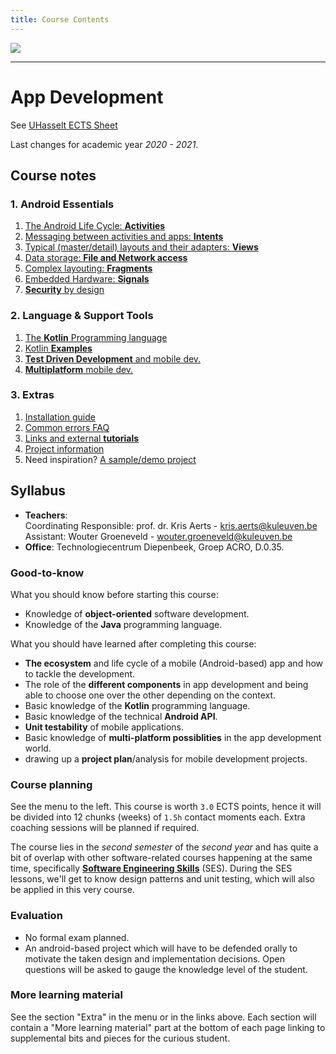 ```yaml
---
title: Course Contents
---
```



![](/img/devlogo.png)

---

# App Development

See [UHasselt ECTS Sheet](https://uhintra03.uhasselt.be/studiegidswww/opleidingsonderdeel.aspx?a=2021&i=3291&n=4&t=01)

Last changes for academic year _2020 - 2021_.

## Course notes

### 1. Android Essentials

1. [The Android Life Cycle: **Activities**](/android/activities)
2. [Messaging between activities and apps: **Intents**](/android/intents)
3. [Typical (master/detail) layouts and their adapters: **Views**](/android/views)
4. [Data storage: **File and Network access**](/android/data-storage)
5. [Complex layouting: **Fragments**](/android/fragments)
6. [Embedded Hardware: **Signals**](/android/signals)
7. [**Security** by design](/android/security)

### 2. Language & Support Tools

1. [The **Kotlin** Programming language](/lang/kotlin)
2. [Kotlin **Examples**](/lang/kotlin-examples)
3. [**Test Driven Development** and mobile dev.](/lang/tdd)
4. [**Multiplatform** mobile dev.](/lang/multiplatform)

### 3. Extras

1. [Installation guide](/extra/install)
2. [Common errors FAQ](/extra/faq)
3. [Links and external **tutorials**](/extra/links)
4. [Project information](/extra/project)
5. Need inspiration? [A sample/demo project](/extra/demo)

## Syllabus

- **Teachers**:<br/>
Coordinating Responsible: prof. dr. Kris Aerts - <a href="mailto:kris.aerts@kuleuven.be">kris.aerts@kuleuven.be</a><br/>
Assistant: Wouter Groeneveld - <a href="mailto:wouter.groeneveld@kuleuven.be">wouter.groeneveld@kuleuven.be</a>
- **Office**: Technologiecentrum Diepenbeek, Groep ACRO, D.0.35. 

### Good-to-know

What you should know before starting this course:

- Knowledge of **object-oriented** software development.
- Knowledge of the **Java** programming language.

What you should have learned after completing this course:

- **The ecosystem** and life cycle of a mobile (Android-based) app and how to tackle the development.
- The role of the **different components** in app development and being able to choose one over the other depending on the context. 
- Basic knowledge of the **Kotlin** programming language.
- Basic knowledge of the technical **Android API**. 
- **Unit testability** of mobile applications.
- Basic knowledge of **multi-platform possiblities** in the app development world. 
- drawing up a **project plan**/analysis for mobile development projects.

### Course planning

See the menu to the left. This course is worth `3.0` ECTS points, hence it will be divided into 12 chunks (weeks) of `1.5h` contact moments each. Extra coaching sessions will be planned if required. 

The course lies in the _second semester_ of the _second year_ and has quite a bit of overlap with other software-related courses happening at the same time, specifically [**Software Engineering Skills**](https://kuleuven-diepenbeek.github.io/ses-course/) (SES). During the SES lessons, we'll get to know design patterns and unit testing, which will also be applied in this very course. 

### Evaluation

- No formal exam planned.
- An android-based project which will have to be defended orally to motivate the taken design and implementation decisions. Open questions will be asked to gauge the knowledge level of the student. 

### More learning material

See the section "Extra" in the menu or in the links above. Each section will contain a "More learning material" part at the bottom of each page linking to supplemental bits and pieces for the curious student. 
